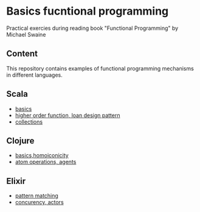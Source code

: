 # Basics fucntional programming
Practical exercies during reading book "Functional Programming" by Michael Swaine 
## Content
This repository contains examples of functional programming mechanisms in different languages.
## Scala
- [basics](scala/src/main/scala/Basics.scala)
- [higher order function, loan design pattern](scala/src/main/scala/Hof.scala)
- [collections](scala/src/main/scala/Collection.scala)
## Clojure
- [basics,homoiconicity](clojure/Main.clj)
- [atom operations, agents](clojure/Concurency.clj)
## Elixir
- [pattern matching](elixir/pattern_matching.exs)
- [concurency, actors](elixir/concurenxy.exs)

